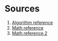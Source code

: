 # Sources
1. [Algorithm reference](http://arborjs.org/docs/barnes-hut)
2. [Math reference](https://beltoforion.de/en/barnes-hut-galaxy-simulator/)
2. [Math reference 2](https://en.wikipedia.org/wiki/Leapfrog_integration)
